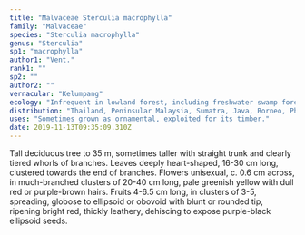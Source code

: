 ```yaml
---
title: "Malvaceae Sterculia macrophylla"
family: "Malvaceae"
species: "Sterculia macrophylla"
genus: "Sterculia"
sp1: "macrophylla"
author1: "Vent."
rank1: ""
sp2: ""
author2: ""
vernacular: "Kelumpang"
ecology: "Infrequent in lowland forest, including freshwater swamp forest."
distribution: "Thailand, Peninsular Malaysia, Sumatra, Java, Borneo, Philippines and New Guinea."
uses: "Sometimes grown as ornamental, exploited for its timber."
date: 2019-11-13T09:35:09.310Z
---
```

Tall deciduous tree to 35 m, sometimes taller with straight trunk and clearly tiered whorls of branches. Leaves deeply heart-shaped, 16-30 cm long, clustered towards the end of branches. Flowers unisexual, c. 0.6 cm across, in much-branched clusters of 20-40 cm long, pale greenish yellow with dull red or purple-brown hairs. Fruits 4-6.5 cm long, in clusters of 3-5, spreading, globose to ellipsoid or obovoid with blunt or rounded tip, ripening bright red, thickly leathery, dehiscing to expose purple-black ellipsoid seeds.